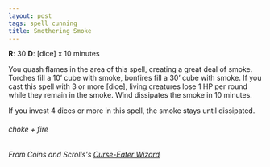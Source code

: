 ```yaml
---
layout: post
tags: spell cunning
title: Smothering Smoke
---
```

**R**: 30 **D**: [dice] x 10 minutes

You quash flames in the area of this spell, creating a great deal of smoke. Torches fill a 10’ cube with smoke, bonfires fill a 30’ cube with smoke. If you cast this spell with 3 or more [dice], living creatures lose 1 HP per round while they remain in the smoke. Wind dissipates the smoke in 10 minutes. 

If you invest 4 dices or more in this spell, the smoke stays until dissipated. 

###### choke + fire
###### From Coins and Scrolls's [Curse-Eater Wizard](https://coinsandscrolls.blogspot.com/2019/10/osr-class-curse-eater-wizard.html)
